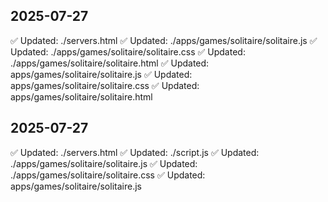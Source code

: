 
## 2025-07-27
✅ Updated: ./servers.html
✅ Updated: ./apps/games/solitaire/solitaire.js
✅ Updated: ./apps/games/solitaire/solitaire.css
✅ Updated: ./apps/games/solitaire/solitaire.html
✅ Updated: apps/games/solitaire/solitaire.js
✅ Updated: apps/games/solitaire/solitaire.css
✅ Updated: apps/games/solitaire/solitaire.html

## 2025-07-27
✅ Updated: ./servers.html
✅ Updated: ./script.js
✅ Updated: ./apps/games/solitaire/solitaire.js
✅ Updated: ./apps/games/solitaire/solitaire.css
✅ Updated: apps/games/solitaire/solitaire.js
